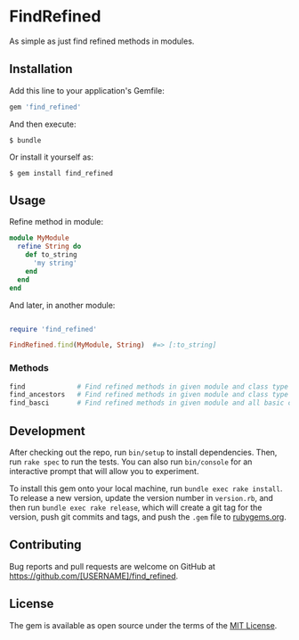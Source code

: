 # FindRefined

As simple as just find refined methods in modules.

## Installation

Add this line to your application's Gemfile:

```ruby
gem 'find_refined'
```

And then execute:

    $ bundle

Or install it yourself as:

    $ gem install find_refined

## Usage

Refine method in module:

```ruby
module MyModule
  refine String do
    def to_string
      'my string'
    end
  end
end
```

And later, in another module:

```ruby

require 'find_refined'

FindRefined.find(MyModule, String)  #=> [:to_string]
```

### Methods

```ruby
find             # Find refined methods in given module and class type
find_ancestors   # Find refined methods in given module and class type and all it's ancestors
find_basci       # Find refined methods in given module and all basic class types (Array, Hash, NilClass, Numeric, Range, String, Symbol)
```

## Development

After checking out the repo, run `bin/setup` to install dependencies. Then, run `rake spec` to run the tests. You can also run `bin/console` for an interactive prompt that will allow you to experiment.

To install this gem onto your local machine, run `bundle exec rake install`. To release a new version, update the version number in `version.rb`, and then run `bundle exec rake release`, which will create a git tag for the version, push git commits and tags, and push the `.gem` file to [rubygems.org](https://rubygems.org).

## Contributing

Bug reports and pull requests are welcome on GitHub at https://github.com/[USERNAME]/find_refined.

## License

The gem is available as open source under the terms of the [MIT License](http://opensource.org/licenses/MIT).
